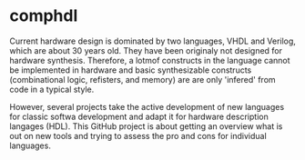 comphdl
=======

Current hardware design is dominated by two languages, VHDL and Verilog,
which are about 30 years old. They have been originaly not designed for
hardware synthesis. Therefore, a lotmof constructs in the language cannot
be implemented in hardware and basic synthesizable constructs (combinational
logic, refisters, and memory) are are only 'infered' from code in a typical
style.

However, several projects take the active development of new languages for
classic softwa development and adapt it for hardware description langages (HDL).
This GitHub project is about getting an overview what is out on new tools and
trying to assess the pro and cons for individual languages.


